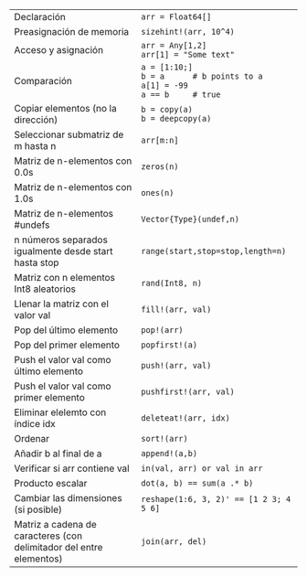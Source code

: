 |                                           |                                             |
| ----------------------------------------- | ------------------------------------------- |
| Declaración                               | `arr = Float64[]`                           |
| Preasignación de memoria                  | `sizehint!(arr, 10^4)`                      |
| Acceso y asignación                       | `arr = Any[1,2]`<br>`arr[1] = "Some text"`  |
| Comparación | `a = [1:10;]`<br>`b = a      # b points to a`<br>`a[1] = -99`<br>`a == b     # true` |
| Copiar elementos (no la dirección)        | `b = copy(a)`<br>`b = deepcopy(a)`          |
| Seleccionar submatriz de m hasta n        | `arr[m:n]`                                  |
| Matriz de n-elementos con 0.0s            | `zeros(n)`                                  |
| Matriz de n-elementos con 1.0s            | `ones(n)`                                   |
| Matriz de n-elementos #undefs             | `Vector{Type}(undef,n)`                     |
| n números separados igualmente desde start hasta stop | `range(start,stop=stop,length=n)` |
| Matriz con n elementos Int8 aleatorios    | `rand(Int8, n)`                             |
| Llenar la matriz con el valor val         | `fill!(arr, val)`                           |
| Pop del último elemento                   | `pop!(arr)`                                 |
| Pop del primer elemento                   | `popfirst!(a)`                              |
| Push el valor val como último elemento    | `push!(arr, val)`                           |
| Push el valor val como primer elemento    | `pushfirst!(arr, val)`                      |
| Eliminar elelemto con índice idx          | `deleteat!(arr, idx)`                       |
| Ordenar                                   | `sort!(arr)`                                |
| Añadir b al final de a                    | `append!(a,b)`                              |
| Verificar si arr contiene val             | `in(val, arr) or val in arr`                |
| Producto escalar                          | `dot(a, b) == sum(a .* b)`                  |
| Cambiar las dimensiones (si posible)      | `reshape(1:6, 3, 2)' == [1 2 3; 4 5 6]`     |
| Matriz a cadena de caracteres (con delimitador del entre elementos) | `join(arr, del)`  |
